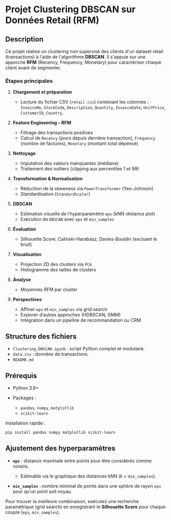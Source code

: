 # Projet Clustering DBSCAN sur Données Retail (RFM)

## Description

Ce projet réalise un clustering non supervisé des clients d'un dataset retail (transactions) à l'aide de l'algorithme **DBSCAN**. Il s'appuie sur une approche **RFM** (Recency, Frequency, Monetary) pour caractériser chaque client avant de segmenter.

### Étapes principales

1. **Chargement et préparation**

   * Lecture du fichier CSV (`retail.csv`) contenant les colonnes : `InvoiceNo`, `StockCode`, `Description`, `Quantity`, `InvoiceDate`, `UnitPrice`, `CustomerID`, `Country`.
2. **Feature Engineering – RFM**

   * Filtrage des transactions positives
   * Calcul de `Recency` (jours depuis dernière transaction), `Frequency` (nombre de factures), `Monetary` (montant total dépensé)
3. **Nettoyage**

   * Imputation des valeurs manquantes (médiane)
   * Traitement des outliers (clipping aux percentiles 1 et 99)
4. **Transformation & Normalisation**

   * Réduction de la skewness via `PowerTransformer` (Yeo-Johnson)
   * Standardisation (`StandardScaler`)
5. **DBSCAN**

   * Estimation visuelle de l’hyperparamètre `eps` (kNN-distance plot)
   * Exécution de `DBSCAN` avec `eps` et `min_samples`
6. **Évaluation**

   * Silhouette Score, Calinski-Harabasz, Davies-Bouldin (excluant le bruit)
7. **Visualisation**

   * Projection 2D des clusters via `PCA`
   * Histogramme des tailles de clusters
8. **Analyse**

   * Moyennes RFM par cluster
9. **Perspectives**

   * Affiner `eps` et `min_samples` via grid search
   * Explorer d’autres approches (HDBSCAN, GMM)
   * Intégration dans un pipeline de recommandation ou CRM

## Structure des fichiers

* `Clustering_DBSCAN.ipynb` : script Python complet et modulaire.
* `data.csv` : données de transactions.
* `README.md`

## Prérequis

* Python 3.8+
* Packages :

  * `pandas`, `numpy`, `matplotlib`
  * `scikit-learn`

Installation rapide :

```bash
pip install pandas numpy matplotlib scikit-learn
```

## Ajustement des hyperparamètres

* **`eps`** : distance maximale entre points pour être considérés comme voisins.

  * Estimable via le graphique des distances kNN (k = `min_samples`).
* **`min_samples`** : nombre minimal de points dans une sphère de rayon `eps` pour qu’un point soit noyau.

Pour trouver la meilleure combinaison, exécutez une recherche paramétrique (grid search) en enregistrant le **Silhouette Score** pour chaque couple (`eps`, `min_samples`).

